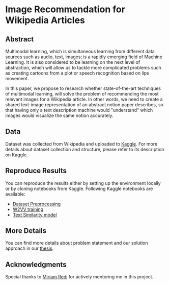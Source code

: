 # Image Recommendation for Wikipedia Articles
## Abstract
Multimodal learning, which is simultaneous learning from different data sources such as audio, text, images; is a rapidly emerging field of Machine Learning. It is also considered to be learning on the next level of abstraction, which will allow us to tackle more complicated problems such as creating cartoons from a plot or speech recognition based on lips movement. 

In this paper, we propose to research whether state-of-the-art techniques of multimodal learning, will solve the problem of recommending the most relevant images for a Wikipedia article. In other words, we need to create a shared text-image representation of an abstract notion paper describes, so that having only a text description machine would "understand" which images would visualize the same notion accurately. 
## Data
Dataset was collected from Wikipedia and uploaded to [Kaggle](https://www.kaggle.com/jacksoncrow/wiki-articles-multimodal). For more details about dataset collection and structure, please refer to its description on Kaggle.
## Reproduce Results
You can reproduce the results either by setting up the environment locally or by cloning notebooks from Kaggle. Following Kaggle notebooks are available:
* [Dataset Preprocessing](https://www.kaggle.com/jacksoncrow/dataset-preprocessing)
* [W2VV training](https://www.kaggle.com/jacksoncrow/w2vvtraining)
* [Text Similarity model](https://www.kaggle.com/jacksoncrow/text-similarity-model)

## More Details
You can find more details about problem statement and our solution approach in our [thesis](http://dx.doi.org/10.13140/RG.2.2.17463.27042).
## Acknowledgments
Special thanks to [Miriam Redi](http://www.visionresearchwitch.com/) for actively mentoring me in this project.
